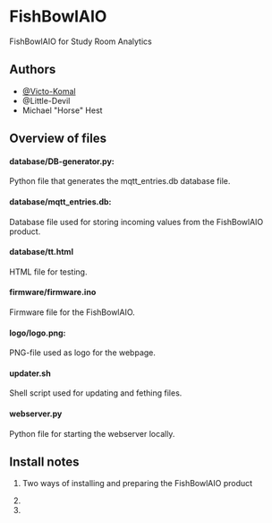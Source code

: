 
# FishBowlAIO



FishBowlAIO for Study Room Analytics
## Authors

- [@Victo-Komal](https://www.github.com/Victo-Komal)
- @Little-Devil
- Michael "Horse" Hest

## Overview of files

#### database/DB-generator.py:
Python file that generates the mqtt_entries.db database file.

#### database/mqtt_entries.db:
Database file used for storing incoming values from the FishBowlAIO product.

#### database/tt.html
HTML file for testing.


#### firmware/firmware.ino
Firmware file for the FishBowlAIO.

#### logo/logo.png: 
PNG-file used as logo for the webpage.

#### updater.sh
Shell script used for updating and fething files.

#### webserver.py
Python file for starting the webserver locally.


## Install notes

1. 
    Two ways of installing and preparing the FishBowlAIO product


    
2. 
3. 


